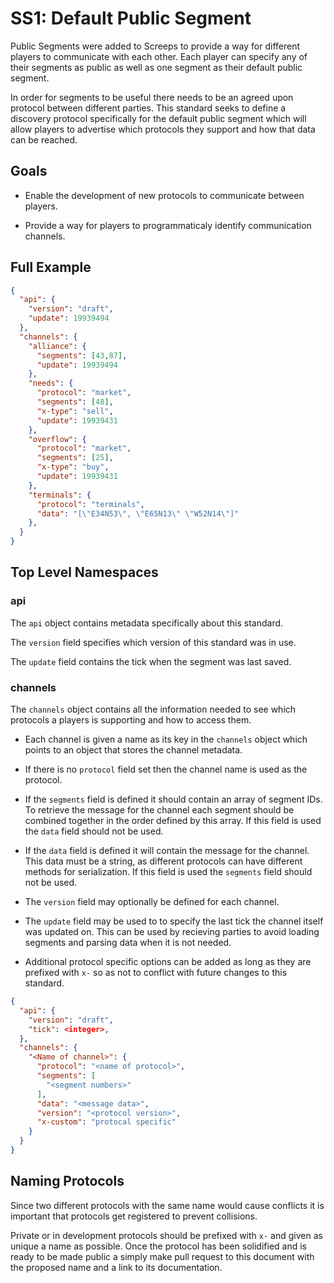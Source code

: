 # SS1: Default Public Segment

Public Segments were added to Screeps to provide a way for different players to communicate with each other. Each player can specify any of their segments as public as well as one segment as their default public segment.

In order for segments to be useful there needs to be an agreed upon protocol between different parties. This standard seeks to define a discovery protocol specifically for the default public segment which will allow players to advertise which protocols they support and how that data can be reached.


## Goals

* Enable the development of new protocols to communicate between players.

* Provide a way for players to programmaticaly identify communication channels.


## Full Example

```json
{
  "api": {
    "version": "draft",
    "update": 19939494
  },
  "channels": {
    "alliance": {
      "segments": [43,87],
      "update": 19939494
    },
    "needs": {
      "protocol": "market",
      "segments": [48],
      "x-type": "sell",
      "update": 19939431
    },
    "overflow": {
      "protocol": "market",
      "segments": [25],
      "x-type": "buy",
      "update": 19939431
    },
    "terminals": {
      "protocol": "terminals",
      "data": "[\"E34N53\", \"E65N13\" \"W52N14\"]"
    },
  }
}
```

## Top Level Namespaces

### api

The `api` object contains metadata specifically about this standard.

The `version` field specifies which version of this standard was in use.

The `update` field contains the tick when the segment was last saved.


### channels

The `channels` object contains all the information needed to see which protocols a players is supporting and how to access them.

* Each channel is given a name as its key in the `channels` object which points to an object that stores the channel metadata.

* If there is no `protocol` field set then the channel name is used as the protocol.

* If the `segments` field is defined it should contain an array of segment IDs. To retrieve the message for the channel each segment should be combined together in the order defined by this array. If this field is used the `data` field should not be used.

* If the `data` field is defined it will contain the message for the channel. This data must be a string, as different protocols can have different methods for serialization. If this field is used the `segments` field should not be used.

* The `version` field may optionally be defined for each channel.

* The `update` field may be used to to specify the last tick the channel itself was updated on. This can be used by recieving parties to avoid loading segments and parsing data when it is not needed.

* Additional protocol specific options can be added as long as they are prefixed with `x-` so as not to conflict with future changes to this standard.

```json
{
  "api": {
    "version": "draft",
    "tick": <integer>,
  },
  "channels": {
    "<Name of channel>": {
      "protocol": "<name of protocol>",
      "segments": [
        "<segment numbers>"
      ],
      "data": "<message data>",
      "version": "<protocol version>",
      "x-custom": "protocal specific"
    }
  }
}
```


## Naming Protocols

Since two different protocols with the same name would cause conflicts it is important that protocols get registered to prevent collisions.

Private or in development protocols should be prefixed with `x-` and given as unique a name as possible. Once the protocol has been solidified and is ready to be made public a simply make pull request to this document with the proposed name and a link to its documentation.
